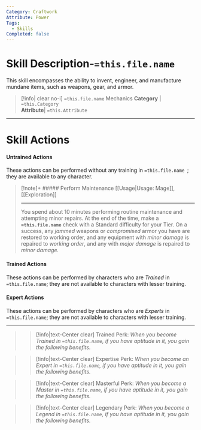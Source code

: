 ```yaml
---
Category: Craftwork
Attribute: Power
Tags:
  - Skills
Completed: false
---
```

# Skill Description-`=this.file.name`
This skill encompasses the ability to invent, engineer, and manufacture mundane items, such as weapons, gear, and armor. 

>[!info| clear no-i] `=this.file.name` Mechanics
>**Category** | `=this.Category`   
>**Attribute**| `=this.Attribute`
- - -
# Skill Actions
#### Untrained Actions
These actions can be performed without any training in `=this.file.name `; they are available to any character. 
> [!note]+ ##### Perform Maintenance
> [[Usage\|Usage: Mage]], [[Exploration]]
>- - -
> You spend about 10 minutes performing routine maintenance and attempting minor repairs. At the end of the time, make a **`=this.file.name`** check with a Standard difficulty for your Tier. On a success, any *jammed* weapons or *compromised*  armor you have are restored to working order, and any equipment with *minor damage* is repaired to *working order*, and any with *major damage* is repaired to *minor damage.*

#### Trained Actions
These actions can be performed by characters who are *Trained* in `=this.file.name`; they are not available to characters with lesser training.

#### Expert Actions
These actions can be performed by characters who are *Experts* in `=this.file.name`; they are not available to characters with lesser training.
- - -
>> [!info|text-Center clear] Trained Perk: 
>> *When you become Trained in `=this.file.name`, if you have aptitude in it, you gain the following benefits.*
>> 

>> [!info|text-Center clear] Expertise Perk: 
>> *When you become an Expert in `=this.file.name`, if you have aptitude in it, you gain the following benefits.*
>> 

>> [!info|text-Center clear] Masterful Perk: 
>> *When you become a Master in `=this.file.name`, if you have aptitude in it, you gain the following benefits.*
>> 

>> [!info|text-Center clear] Legendary Perk: 
>> *When you become a Legend in `=this.file.name`, if you have aptitude in it, you gain the following benefits.*
>> 